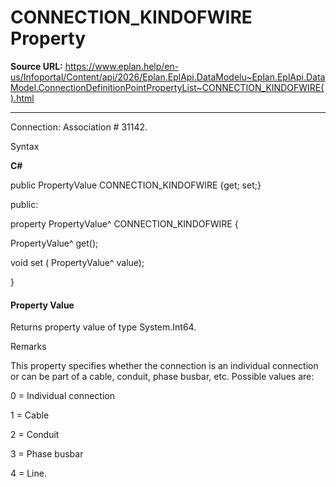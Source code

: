 # CONNECTION_KINDOFWIRE Property

**Source URL:** https://www.eplan.help/en-us/Infoportal/Content/api/2026/Eplan.EplApi.DataModelu~Eplan.EplApi.DataModel.ConnectionDefinitionPointPropertyList~CONNECTION_KINDOFWIRE().html

---

Connection: Association # 31142.

Syntax

**C#**



public PropertyValue CONNECTION_KINDOFWIRE {get; set;}

public:

property PropertyValue^ CONNECTION_KINDOFWIRE {

   PropertyValue^ get();

   void set (    PropertyValue^ value);

}


#### Property Value

Returns property value of type System.Int64.

Remarks

This property specifies whether the connection is an individual connection or can be part of a cable, conduit, phase busbar, etc. Possible values are:

0 = Individual connection

1 = Cable

2 = Conduit

3 = Phase busbar

4 = Line.
